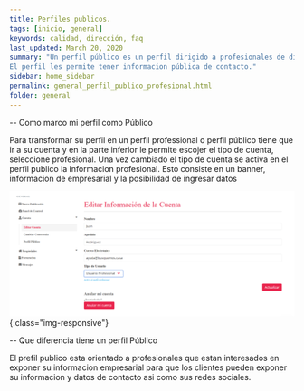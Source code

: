 ```yaml
---
title: Perfiles publicos.
tags: [inicio, general]
keywords: calidad, dirección, faq
last_updated: March 20, 2020
summary: "Un perfil público es un perfil dirigido a profesionales de diferentes areas que participen en el portal.
El perfil les permite tener informacion pública de contacto."
sidebar: home_sidebar
permalink: general_perfil_publico_profesional.html
folder: general
---
```


-- Como marco mi perfil como Público

Para transformar su perfil en un perfil professional o perfil público tiene que ir a su cuenta y en la parte inferior le permite escojer el tipo de cuenta, seleccione profesional. Una vez cambiado el tipo de cuenta se activa en el perfil publico la informacion profesional. Esto consiste en un banner, informacion de empresarial y la posibilidad de ingresar datos 

![image-title-here](/images/general/general_perfil_publico_01.png){:class="img-responsive"}

-- Que diferencia tiene un perfil Público 

El prefil publico esta orientado a profesionales que estan interesados en exponer su informacion empresarial para que los clientes pueden exponer su informacion y datos de contacto asi como sus redes sociales.





